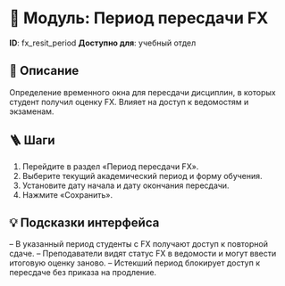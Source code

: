 # 📘 Модуль: Период пересдачи FX
**ID**: fx_resit_period
**Доступно для**: учебный отдел

## 📝 Описание
Определение временного окна для пересдачи дисциплин, в которых студент получил оценку FX. Влияет на доступ к ведомостям и экзаменам.

## 🪜 Шаги
1. Перейдите в раздел «Период пересдачи FX».
2. Выберите текущий академический период и форму обучения.
3. Установите дату начала и дату окончания пересдачи.
4. Нажмите «Сохранить».

## 💡 Подсказки интерфейса
– В указанный период студенты с FX получают доступ к повторной сдаче.
– Преподаватели видят статус FX в ведомости и могут ввести итоговую оценку заново.
– Истекший период блокирует доступ к пересдаче без приказа на продление.
